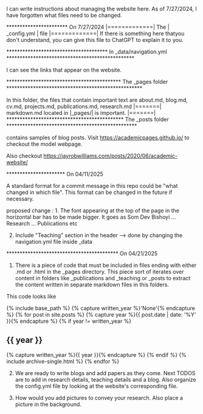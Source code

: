 I can write instructions about managing the website here. As of 7/27/2024, I have forgotten what files need to be changed.

*********************** On 7/27/2024
    |=============|
The | _config.yml | file
    |=============|
If there is something here thatyou don't understand, you can give this file to ChatGPT to explain it to you.

************************************** In _data/navigation.yml ************************************************

I can see the links that appear on the website.

******************************************* The _pages folder ***************************************************

In this folder, the files that contain important text are about.md, blog.md, cv.md, projects.md, publications.md, research.md
                       |=======| 
markdown.md located in |_pages/| is important.
                       |=======| 
******************************************** The _posts folder *************************************************

contains samples of blog posts. Visit https://academicpages.github.io/ to checkout the model webpage.

Also checkout https://jayrobwilliams.com/posts/2020/06/academic-website/

**********************  On 04/11/2025

A standard format for a commit message in this repo could be "what changed in which file". This format can be changed in the future if necessary.

proposed change : 1. The font appearing at the top of the page in the horizontal bar has to be made bigger. It goes as Som Dev Bishoyi ... Research ... Publications etc

2. Include "Teaching" section in the header --> done by changing the navigation.yml file inside _data


****************************************** On 04/21/2025

1. There is a piece of code that must be included in files ending with either .md or .html in the _pages directory. This piece
sort of iterates over content in folders like _publications and _teaching or _posts to extract the content written in separate
markdown files in this folders.

This code looks like 

{% include base_path %}
{% capture written_year %}'None'{% endcapture %}
{% for post in site.posts %}
  {% capture year %}{{ post.date | date: '%Y' }}{% endcapture %}
  {% if year != written_year %}
    <h2 id="{{ year | slugify }}" class="archive__subtitle">{{ year }}</h2>
    {% capture written_year %}{{ year }}{% endcapture %}
  {% endif %}
  {% include archive-single.html %}
{% endfor %}

2. We are ready to write blogs and add papers as they come. Next TODOS are to add in research details, teaching details and a blog. Also organize the config.yml file
by looking at the website's corresponding file.

3. How would you add pictures to convey your research. Also place a picture in the background.
